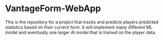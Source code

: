 # VantageForm-WebApp
This is the repository for a project that tracks and predicts players predicted statistics based on their current form. 
It will implement many different ML model and eventually one larger AI model that is trained on the player data.
